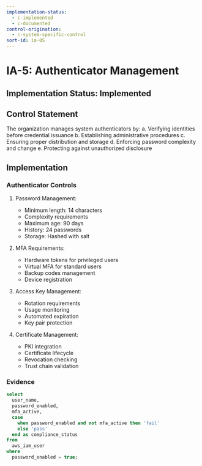 ```yaml
---
implementation-status:
  - c-implemented
  - c-documented
control-origination:
  - c-system-specific-control
sort-id: ia-05
---
```


# IA-5: Authenticator Management

## Implementation Status: Implemented

## Control Statement

The organization manages system authenticators by:
a. Verifying identities before credential issuance
b. Establishing administrative procedures
c. Ensuring proper distribution and storage
d. Enforcing password complexity and change
e. Protecting against unauthorized disclosure

## Implementation

### Authenticator Controls

1. Password Management:
   - Minimum length: 14 characters
   - Complexity requirements
   - Maximum age: 90 days
   - History: 24 passwords
   - Storage: Hashed with salt

2. MFA Requirements:
   - Hardware tokens for privileged users
   - Virtual MFA for standard users
   - Backup codes management
   - Device registration

3. Access Key Management:
   - Rotation requirements
   - Usage monitoring
   - Automated expiration
   - Key pair protection

4. Certificate Management:
   - PKI integration
   - Certificate lifecycle
   - Revocation checking
   - Trust chain validation

### Evidence

```sql
select
  user_name,
  password_enabled,
  mfa_active,
  case
    when password_enabled and not mfa_active then 'fail'
    else 'pass'
  end as compliance_status
from
  aws_iam_user
where
  password_enabled = true;
```

